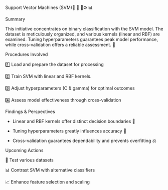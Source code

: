 Support Vector Machines (SVM)🎯 🤖 🔧⚙️ 📊 

Summary 

This initiative concentrates on binary classification with the SVM model. The dataset is meticulously organized, and various kernels (linear and RBF) are examined. Tuning hyperparameters guarantees peak model performance, while cross-validation offers a reliable assessment. 🚀 

Procedures Involved 

1️⃣ Load and prepare the dataset for processing 

2️⃣ Train SVM with linear and RBF kernels. 

3️⃣ Adjust hyperparameters (C & gamma) for optimal outcomes 

4️⃣ Assess model effectiveness through cross-validation 

Findings & Perspectives 

- Linear and RBF kernels offer distinct decision boundaries 🧐 

- Tuning hyperparameters greatly influences accuracy 🎯 

- Cross-validation guarantees dependability and prevents overfitting ⚖️ 

Upcoming Actions 

🔬 Test various datasets 

📊 Contrast SVM with alternative classifiers 

📈 Enhance feature selection and scaling 

